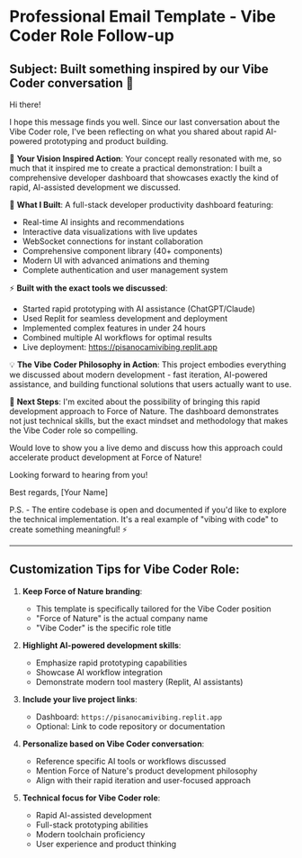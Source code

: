 
# Professional Email Template - Vibe Coder Role Follow-up

## Subject: Built something inspired by our Vibe Coder conversation 🚀

Hi there!

I hope this message finds you well. Since our last conversation about the Vibe Coder role, I've been reflecting on what you shared about rapid AI-powered prototyping and product building.

🎯 **Your Vision Inspired Action**: Your concept really resonated with me, so much that it inspired me to create a practical demonstration: I built a comprehensive developer dashboard that showcases exactly the kind of rapid, AI-assisted development we discussed.

🚀 **What I Built**: A full-stack developer productivity dashboard featuring:
- Real-time AI insights and recommendations
- Interactive data visualizations with live updates
- WebSocket connections for instant collaboration
- Comprehensive component library (40+ components)
- Modern UI with advanced animations and theming
- Complete authentication and user management system

⚡ **Built with the exact tools we discussed**:
- Started rapid prototyping with AI assistance (ChatGPT/Claude)
- Used Replit for seamless development and deployment
- Implemented complex features in under 24 hours
- Combined multiple AI workflows for optimal results
- Live deployment: https://pisanocamivibing.replit.app

💡 **The Vibe Coder Philosophy in Action**: This project embodies everything we discussed about modern development - fast iteration, AI-powered assistance, and building functional solutions that users actually want to use.

💼 **Next Steps**: I'm excited about the possibility of bringing this rapid development approach to Force of Nature. The dashboard demonstrates not just technical skills, but the exact mindset and methodology that makes the Vibe Coder role so compelling.

Would love to show you a live demo and discuss how this approach could accelerate product development at Force of Nature!

Looking forward to hearing from you!

Best regards,
[Your Name]

P.S. - The entire codebase is open and documented if you'd like to explore the technical implementation. It's a real example of "vibing with code" to create something meaningful! ⚡

---

## Customization Tips for Vibe Coder Role:

1. **Keep Force of Nature branding**: 
   - This template is specifically tailored for the Vibe Coder position
   - "Force of Nature" is the actual company name
   - "Vibe Coder" is the specific role title

2. **Highlight AI-powered development skills**:
   - Emphasize rapid prototyping capabilities
   - Showcase AI workflow integration
   - Demonstrate modern tool mastery (Replit, AI assistants)

3. **Include your live project links**:
   - Dashboard: `https://pisanocamivibing.replit.app`
   - Optional: Link to code repository or documentation

4. **Personalize based on Vibe Coder conversation**:
   - Reference specific AI tools or workflows discussed
   - Mention Force of Nature's product development philosophy
   - Align with their rapid iteration and user-focused approach

5. **Technical focus for Vibe Coder role**:
   - Rapid AI-assisted development
   - Full-stack prototyping abilities
   - Modern toolchain proficiency
   - User experience and product thinking
